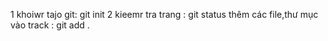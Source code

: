 1 khoiwr tajo git: git init
2 kieemr tra trang : git status
thêm các file,thư mục vào track : git add .
